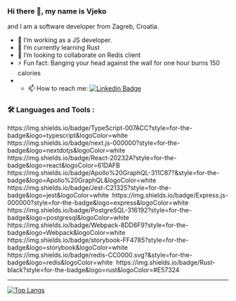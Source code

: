 ### Hi there 👋, my name is Vjeko
and I am a software developer from Zagreb, Croatia.


- 🔭 I’m working as a JS developer.
- 🌱 I’m currently learning Rust
- 👯 I’m looking to collaborate on Redis client
- ⚡ Fun fact: Banging your head against the wall for one hour burns 150 calories
- - :mailbox: How to reach me: [![Linkedin Badge](https://img.shields.io/badge/LinkedIn-0077B5?style=for-the-badge&logo=linkedin&logoColor=white)](https://www.linkedin.com/in/vjekoslav-pavi%C4%8Din-265247129/)

### :hammer_and_wrench: Languages and Tools :

<div>
  https://img.shields.io/badge/TypeScript-007ACC?style=for-the-badge&logo=typescript&logoColor=white&nbsp;
  https://img.shields.io/badge/next.js-000000?style=for-the-badge&logo=nextdotjs&logoColor=white&nbsp;
  https://img.shields.io/badge/React-20232A?style=for-the-badge&logo=react&logoColor=61DAFB&nbsp;
  https://img.shields.io/badge/Apollo%20GraphQL-311C87?&style=for-the-badge&logo=Apollo%20GraphQL&logoColor=white&nbsp;
  https://img.shields.io/badge/Jest-C21325?style=for-the-badge&logo=jest&logoColor=white&nbsp;
  https://img.shields.io/badge/Express.js-000000?style=for-the-badge&logo=express&logoColor=white&nbsp;
  https://img.shields.io/badge/PostgreSQL-316192?style=for-the-badge&logo=postgresql&logoColor=white&nbsp;
  https://img.shields.io/badge/Webpack-8DD6F9?style=for-the-badge&logo=Webpack&logoColor=white&nbsp;
  https://img.shields.io/badge/storybook-FF4785?style=for-the-badge&logo=storybook&logoColor=white&nbsp;
  https://img.shields.io/badge/redis-CC0000.svg?&style=for-the-badge&logo=redis&logoColor=white&nbsp;
  https://img.shields.io/badge/Rust-black?style=for-the-badge&logo=rust&logoColor=#E57324&nbsp;
	
</div>

---

[![Top Langs](https://github-readme-stats.vercel.app/api/top-langs/?username=vjekooo&layout=compact&theme=vision-friendly-dark)](https://github.com/anuraghazra/github-readme-stats)
